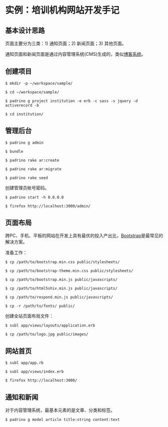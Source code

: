 # 实例：培训机构网站开发手记


## 基本设计思路

页面主要分为三类：1) 通知页面；2) 新闻页面；3) 其他页面。

通知页面和新闻页面是通过内容管理系统(CMS)生成的，类似[博客系统](../blog_tutorial.md)。


## 创建项目

    $ mkdir -p ~/workspace/sample/

    $ cd ~/workspace/sample/

    $ padrino g project institution -e erb -c sass -s jquery -d activerecord -b

    $ cd institution/


## 管理后台

    $ padrino g admin

    $ bundle

    $ padrino rake ar:create

    $ padrino rake ar:migrate

    $ padrino rake seed

创建管理员帐号密码。

    $ padrino start -h 0.0.0.0

    $ firefox http://localhost:3000/admin/


## 页面布局

跨PC、手机、平板的网站在开发上具有最优的投入产出比，[Bootstrap](../padrino_bootstrap.md)是最常见的解决方案。

准备工作：

    $ cp /path/to/bootstrap.min.css public/stylesheets/

    $ cp /path/to/bootstrap-theme.min.css public/stylesheets/

    $ cp /path/to/bootstrap.min.js public/javascripts/

    $ cp /path/to/html5shiv.min.js public/javascripts/

    $ cp /path/to/respond.min.js public/javascripts/

    $ cp -r /path/to/fonts/ public/

创建全站页面布局文件：

    $ subl app/views/layouts/application.erb

    $ cp /path/to/logo.jpg public/images/


## 网站首页

    $ subl app/app.rb

    $ subl app/views/index.erb

    $ firefox http://localhost:3000/


## 通知和新闻

对于内容管理系统，最基本元素的是文章、分类和标签。

    $ padrino g model article title:string content:text 